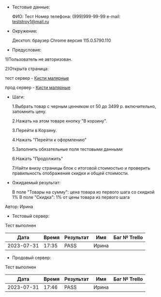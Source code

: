 - Тестовые данные: 
  
  ФИО: Тест
  Номер телефона: (999)999-99-99
  e-mail: teststroy1@mail.ru

- Окружение: 
  
  Десктоп: браузер Chrome версия 115.0.5790.110

- Предусловие:

1)Пользователь не авторизован.

2)Открыта страница:

тест сервер - [Кисти малярные](https://test2.stroyrem-nn.ru/catalog/kisti-malyarnye)

прод сервер - [Кисти малярные](https://stroyrem-nn.ru/catalog/shurupy-po-derevu)

- Шаги:
  
  1.Выбрать товар с черным ценником от 50 до 3499 р. включительно, запомнить цену. 
  
  2.Нажать на этом товаре кнопку "В корзину".
  
  3.Перейти в Корзину.
  
  4.Нажать "Перейти к оформлению"
  
  5.Заполнить обязательные поля тестовыми данными 
  
  6.Нажать "Продолжить"
  
  7.Найти внизу страницы блок с итоговой стоимостью и проверить правильность отображения скидки и общей стоимости.

- Ожидаемый результат:
  
  В поле "Товары на сумму": цена товара из первого шага со скидкой 1%
  В поле "Скидка": 1% от цены товара из первого шага

Автор: Ирина

- Тестовый сервер:

Тест выполнен

| Дата       | Время | Результат | Имя   | Баг № Trello |
| ---------- | ----- | --------- | ----- | ------------ |
| 2023-07-31 | 17:35 | PASS      | Ирина |              |

- Продовый сервер:

Тест выполнен

| Дата       | Время | Результат | Имя   | Баг № Trello |
| ---------- | ----- | --------- | ----- | ------------ |
| 2023-07-31 | 17:46 | PASS      | Ирина |              |
